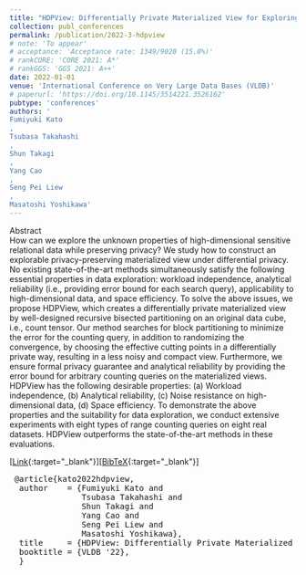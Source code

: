 ```yaml
---
title: "HDPView: Differentially Private Materialized View for Exploring High Dimensional Relational Data"
collection: publ_conferences
permalink: /publication/2022-3-hdpview
# note: 'To appear'
# acceptance: 'Acceptance rate: 1349/9020 (15.0%)'
# rankCORE: 'CORE 2021: A*'
# rankGGS: 'GGS 2021: A++'
date: 2022-01-01
venue: 'International Conference on Very Large Data Bases (VLDB)'
# paperurl: 'https://doi.org/10.1145/3514221.3526162'
pubtype: 'conferences'
authors: ' 
Fumiyuki Kato
,
Tsubasa Takahashi
,
Shun Takagi
,
Yang Cao
,
Seng Pei Liew
,
Masatoshi Yoshikawa'
---
```

Abstract
 <br> 
 How can we explore the unknown properties of high-dimensional sensitive relational data while preserving privacy? We study how to construct an explorable privacy-preserving materialized view under differential privacy. No existing state-of-the-art methods simultaneously satisfy the following essential properties in data exploration: workload independence, analytical reliability (i.e., providing error bound for each search query), applicability to high-dimensional data, and space efficiency. To solve the above issues, we propose HDPView, which creates a differentially private materialized view by well-designed recursive bisected partitioning on an original data cube, i.e., count tensor. Our method searches for block partitioning to minimize the error for the counting query, in addition to randomizing the convergence, by choosing the effective cutting points in a differentially private way, resulting in a less noisy and compact view. Furthermore, we ensure formal privacy guarantee and analytical reliability by providing the error bound for arbitrary counting queries on the materialized views. HDPView has the following desirable properties: (a) Workload independence, (b) Analytical reliability, (c) Noise resistance on high-dimensional data, (d) Space efficiency. To demonstrate the above properties and the suitability for data exploration, we conduct extensive experiments with eight types of range counting queries on eight real datasets. HDPView outperforms the state-of-the-art methods in these evaluations. 
 <br> 

 [[Link](https://arxiv.org/abs/2203.06791){:target="_blank"}][[BibTeX](/files/bibtex/kato2022.bib){:target="_blank"}]

<pre> @article{kato2022hdpview,
  author    = {Fumiyuki Kato and
               Tsubasa Takahashi and
               Shun Takagi and
               Yang Cao and
               Seng Pei Liew and
               Masatoshi Yoshikawa},
  title     = {HDPView: Differentially Private Materialized View for Exploring High Dimensional Relational Data},
  booktitle = {VLDB '22},
  }
</pre>